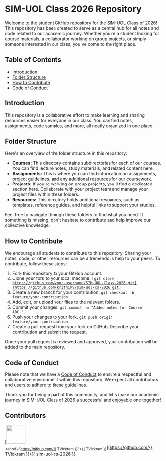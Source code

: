 # SIM-UOL Class 2026 Repository

Welcome to the student GitHub repository for the SIM-UOL Class of 2026! This repository has been created to serve as a central hub for all notes and code related to our academic journey. Whether you're a student looking for course materials, a collaborator working on group projects, or simply someone interested in our class, you've come to the right place.

## Table of Contents

- [Introduction](#introduction)
- [Folder Structure](#folder-structure)
- [How to Contribute](#how-to-contribute)
- [Code of Conduct](#code-of-conduct)

## Introduction

This repository is a collaborative effort to make learning and sharing resources easier for everyone in our class. You can find notes, assignments, code samples, and more, all neatly organized in one place.

## Folder Structure

Here's an overview of the folder structure in this repository:

- **Courses:** This directory contains subdirectories for each of our courses. You can find lecture notes, study materials, and related content here.
- **Assignments:** This is where you can find information on assignments, project guidelines, and any additional resources for our coursework.
- **Projects:** If you're working on group projects, you'll find a dedicated section here. Collaborate with your project team and manage your project files within these folders.
- **Resources:** This directory holds additional resources, such as templates, reference guides, and helpful links to support your studies.

Feel free to navigate through these folders to find what you need. If something is missing, don't hesitate to contribute and help improve our collective knowledge.

## How to Contribute

We encourage all students to contribute to this repository. Sharing your notes, code, or other resources can be a tremendous help to your peers. To contribute, follow these steps:

1. Fork this repository to your GitHub account.
2. Clone your fork to your local machine.
<code>[git clone https://github.com/your-username/SIM-UOL-Class-2026.git](https://github.com/krithikV/sim-uol-cs-2026.git)</code>
3. Create a new branch for your contribution.
<code>git checkout -b feature/your-contribution</code>
4. Add, edit, or upload your files to the relevant folders.
5. Commit your changes.
<code>git commit -m "Added notes for Course ABC."</code>
6. Push your changes to your fork.
<code>git push origin feature/your-contribution</code>
7. Create a pull request from your fork on GitHub. Describe your contribution and submit the request.

Once your pull request is reviewed and approved, your contribution will be added to the main repository.

## Code of Conduct

Please note that we have a [Code of Conduct](CODE_OF_CONDUCT.md) to ensure a respectful and collaborative environment within this repository. We expect all contributors and users to adhere to these guidelines.

Thank you for being a part of this community, and let's make our academic journey in SIM-UOL Class of 2026 a successful and enjoyable one together!

## Contributors
[<img src="https://github.com/{{ TVickram }}.png" width="60px;"/><br /><sub><ahref="https://github.com/{{ TVickram }}">{{ TVickram }}</a></sub>](https://github.com/{{ TVickram }}/{{ sim-uol-cs-2026 }}




